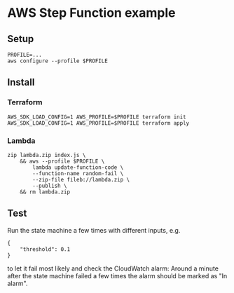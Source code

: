 # AWS Step Function example

## Setup

```
PROFILE=...
aws configure --profile $PROFILE
```

## Install

### Terraform

```
AWS_SDK_LOAD_CONFIG=1 AWS_PROFILE=$PROFILE terraform init
AWS_SDK_LOAD_CONFIG=1 AWS_PROFILE=$PROFILE terraform apply
```

### Lambda

```
zip lambda.zip index.js \
    && aws --profile $PROFILE \
        lambda update-function-code \
        --function-name random-fail \
        --zip-file fileb://lambda.zip \
        --publish \
    && rm lambda.zip
```

## Test

Run the state machine a few times with different inputs, e.g.

```
{
    "threshold": 0.1
}
```

to let it fail most likely and check the CloudWatch alarm: Around a minute after the state machine failed a few times
the alarm should be marked as "In alarm".